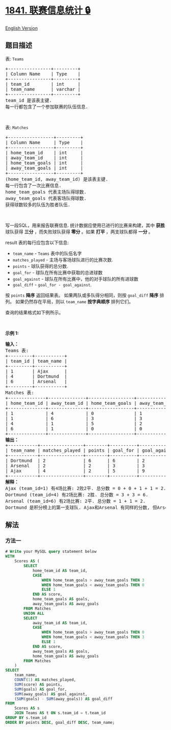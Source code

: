 # [1841. 联赛信息统计 🔒](https://leetcode.cn/problems/league-statistics)

[English Version](/solution/1800-1899/1841.League%20Statistics/README_EN.md)

<!-- tags:数据库 -->

<!-- difficulty:中等 -->

## 题目描述

<!-- 这里写题目描述 -->

<p>表: <code>Teams</code></p>

<pre>
+----------------+---------+
| Column Name    | Type    |
+----------------+---------+
| team_id        | int     |
| team_name      | varchar |
+----------------+---------+
team_id 是该表主键.
每一行都包含了一个参加联赛的队伍信息.
</pre>

<p>&nbsp;</p>

<p>表: <code>Matches</code></p>

<pre>
+-----------------+---------+
| Column Name     | Type    |
+-----------------+---------+
| home_team_id    | int     |
| away_team_id    | int     |
| home_team_goals | int     |
| away_team_goals | int     |
+-----------------+---------+
(home_team_id, away_team_id) 是该表主键.
每一行包含了一次比赛信息.
home_team_goals 代表主场队得球数.
away_team_goals 代表客场队得球数.
获得球数较多的队伍为胜者队伍.
</pre>

<p>&nbsp;</p>

<p>写一段SQL，用来报告联赛信息. 统计数据应使用已进行的比赛来构建，其中 <strong>获胜</strong> 球队获得 <strong>三分</strong> ，而失败球队获得<strong> 零分</strong>&nbsp;。如果 <strong>打平 </strong>，两支球队都得&nbsp;<strong>一分&nbsp;</strong>。</p>

<p>result 表的每行应包含以下信息:</p>

<ul>
	<li><code>team_name</code> - <code>Teams</code> 表中的队伍名字</li>
	<li><code>matches_played</code> - 主场与客场球队进行的比赛次数.</li>
	<li><code>points</code> - 球队获得的总分数.</li>
	<li><code>goal_for</code> - 球队在所有比赛中获取的总进球数</li>
	<li><code>goal_against</code> - 球队在所有比赛中，他的对手球队的所有进球数</li>
	<li><code>goal_diff</code> - <code>goal_for - goal_against</code>.</li>
</ul>

<p>按 <code>points</code> <strong>降序</strong> 返回结果表。 如果两队或多队得分相同，则按 <code>goal_diff</code> <strong>降序</strong> 排列。 如果仍然存在平局，则以&nbsp;<code>team_name</code> <strong>按字典顺序</strong> 排列它们。</p>

<p>查询的结果格式如下例所示。</p>

<p>&nbsp;</p>

<p><strong>示例 1:</strong></p>

<pre>
<strong>输入：</strong>
Teams 表:
+---------+-----------+
| team_id | team_name |
+---------+-----------+
| 1       | Ajax      |
| 4       | Dortmund  |
| 6       | Arsenal   |
+---------+-----------+
Matches 表:
+--------------+--------------+-----------------+-----------------+
| home_team_id | away_team_id | home_team_goals | away_team_goals |
+--------------+--------------+-----------------+-----------------+
| 1            | 4            | 0               | 1               |
| 1            | 6            | 3               | 3               |
| 4            | 1            | 5               | 2               |
| 6            | 1            | 0               | 0               |
+--------------+--------------+-----------------+-----------------+
<strong>输出：</strong>
+-----------+----------------+--------+----------+--------------+-----------+
| team_name | matches_played | points | goal_for | goal_against | goal_diff |
+-----------+----------------+--------+----------+--------------+-----------+
| Dortmund  | 2              | 6      | 6        | 2            | 4         |
| Arsenal   | 2              | 2      | 3        | 3            | 0         |
| Ajax      | 4              | 2      | 5        | 9            | -4        |
+-----------+----------------+--------+----------+--------------+-----------+
<strong>解释：</strong>
Ajax (team_id=1) 有4场比赛: 2败2平. 总分数 = 0 + 0 + 1 + 1 = 2.
Dortmund (team_id=4) 有2场比赛: 2胜. 总分数 = 3 + 3 = 6.
Arsenal (team_id=6) 有2场比赛: 2平. 总分数 = 1 + 1 = 2.
Dortmund 是积分榜上的第一支球队. Ajax和Arsenal 有同样的分数, 但Arsenal的goal_diff高于Ajax, 所以Arsenal在表中的顺序在Ajaxzhi'qian.</pre>

## 解法

### 方法一

<!-- tabs:start -->

```sql
# Write your MySQL query statement below
WITH
    Scores AS (
        SELECT
            home_team_id AS team_id,
            CASE
                WHEN home_team_goals > away_team_goals THEN 3
                WHEN home_team_goals < away_team_goals THEN 0
                ELSE 1
            END AS score,
            home_team_goals AS goals,
            away_team_goals AS away_goals
        FROM Matches
        UNION ALL
        SELECT
            away_team_id AS team_id,
            CASE
                WHEN home_team_goals > away_team_goals THEN 0
                WHEN home_team_goals < away_team_goals THEN 3
                ELSE 1
            END AS score,
            away_team_goals AS goals,
            home_team_goals AS away_goals
        FROM Matches
    )
SELECT
    team_name,
    COUNT(1) AS matches_played,
    SUM(score) AS points,
    SUM(goals) AS goal_for,
    SUM(away_goals) AS goal_against,
    (SUM(goals) - SUM(away_goals)) AS goal_diff
FROM
    Scores AS s
    JOIN Teams AS t ON s.team_id = t.team_id
GROUP BY s.team_id
ORDER BY points DESC, goal_diff DESC, team_name;
```

<!-- tabs:end -->

<!-- end -->

